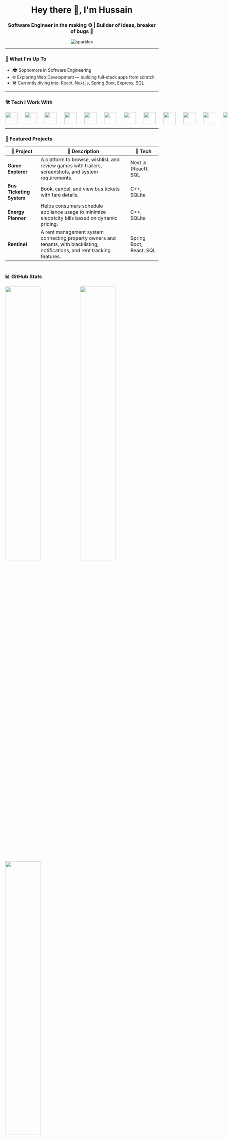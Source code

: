 <h1 align="center">Hey there 👋, I'm Hussain</h1>
<h3 align="center">Software Engineer in the making ⚙️ | Builder of ideas, breaker of bugs 🐛</h3>

<p align="center">
  <img src="https://komarev.com/ghpvc/?username=sparkles&label=Profile%20views&color=blueviolet&style=flat" alt="sparkles" />
</p>

---

### 🚀 What I'm Up To
- 🎓 Sophomore in Software Engineering  
- 🌐 Exploring Web Development — building full-stack apps from scratch
- 🛠️ Currently diving into: React, Next.js, Spring Boot, Express, SQL 

---

### 🛠️ Tech I Work With
<p align="left" style="display:flex; gap:25px;"> <img src="https://cdn.jsdelivr.net/gh/devicons/devicon/icons/html5/html5-original.svg" width="40" /> <img src="https://cdn.jsdelivr.net/gh/devicons/devicon/icons/css3/css3-original.svg" width="40" /> <img src="https://cdn.jsdelivr.net/gh/devicons/devicon/icons/javascript/javascript-original.svg" width="40" /> <img src="https://cdn.jsdelivr.net/gh/devicons/devicon/icons/react/react-original.svg" width="40" /> <img src="https://cdn.jsdelivr.net/gh/devicons/devicon/icons/java/java-original.svg" width="40" /> <img src="https://cdn.jsdelivr.net/gh/devicons/devicon/icons/cplusplus/cplusplus-original.svg" width="40" /> <img src="https://cdn.jsdelivr.net/gh/devicons/devicon/icons/spring/spring-original.svg" width="40" /> <img src="https://cdn.jsdelivr.net/gh/devicons/devicon/icons/express/express-original.svg" width="40" /> <img src="https://cdn.jsdelivr.net/gh/devicons/devicon/icons/sqlite/sqlite-original.svg" width="40" /> <img src="https://cdn.jsdelivr.net/gh/devicons/devicon/icons/postgresql/postgresql-original.svg" width="40" /> <img src="https://cdn.jsdelivr.net/gh/devicons/devicon/icons/git/git-original.svg" width="40" /> <img src="https://cdn.jsdelivr.net/gh/devicons/devicon/icons/photoshop/photoshop-plain.svg" width="40" /> <img src="https://cdn.jsdelivr.net/gh/devicons/devicon/icons/illustrator/illustrator-plain.svg" width="40" /> 
</p>

---

### 📂 Featured Projects

| 🚧 Project | 📜 Description | 🧰 Tech |
|-----------|----------------|---------|
| **Game Explorer** | A platform to browse, wishlist, and review games with trailers, screenshots, and system requirements. | Next.js (React), SQL |
| **Bus Ticketing System** | Book, cancel, and view bus tickets with fare details. | C++, SQLite |
| **Energy Planner** | Helps consumers schedule appliance usage to minimize electricity bills based on dynamic pricing. | C++, SQLite |
| **Rentinel** | 	A rent management system connecting property owners and tenants, with blacklisting, notifications, and rent tracking features. | Spring Boot, React, SQL |
---

### 📊 GitHub Stats
<p align="left">
  <img src="https://github-readme-stats.vercel.app/api?username=sparkles&show_icons=true&theme=tokyonight" width="48%" />
  <img src="https://github-readme-streak-stats.herokuapp.com?user=sparkles&theme=tokyonight" width="48%"/>
</p>
<p align="left">
  <img src="https://github-readme-stats.vercel.app/api/top-langs/?username=sparkles&layout=compact&theme=tokyonight" width="48%" />
</p>

---

### 💬 Quote I Code By
> *“Talk is cheap. Show me the code.”* – Linus Torvalds

---

### 🌐 Find Me Here
[![LinkedIn](https://img.shields.io/badge/LinkedIn-%230077B5.svg?style=flat&logo=linkedin&logoColor=white)](https://www.linkedin.com/in/hussainawaz/)  
<!-- [![Gmail](https://img.shields.io/badge/Gmail-D14836?style=flat&logo=gmail&logoColor=white)](mailto:sparkles@example.com) -->
